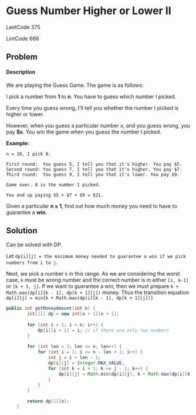 # Guess Number Higher or Lower II

LeetCode 375

LintCode 666

## Problem

#### Description

We are playing the Guess Game. The game is as follows:

I pick a number from **1** to **n**. You have to guess which number I picked.

Every time you guess wrong, I'll tell you whether the number I picked is higher or lower.

However, when you guess a particular number x, and you guess wrong, you pay **$x**. You win the game when you guess the number I picked.

**Example:**

```text
n = 10, I pick 8.

First round:  You guess 5, I tell you that it's higher. You pay $5.
Second round: You guess 7, I tell you that it's higher. You pay $7.
Third round:  You guess 9, I tell you that it's lower. You pay $9.

Game over. 8 is the number I picked.

You end up paying $5 + $7 + $9 = $21.
```

Given a particular **n ≥ 1**, find out how much money you need to have to guarantee a **win**.

## Solution

Can be solved with DP.

Let `dp[i][j] = the minimum money needed to guarantee a win if we pick numbers from i to j`.

Next, we pick a number `k` in this range. As we are considering the worst case, `k` must be wrong number and the correct number is in either `[i, k-1]` or `[k + 1, j]`. If we want to guarantee a win, then we must prepare `k + Math.max(dp[i][k - 1], dp[k + 1][j])` money. Thus the transition equation `dp[i][j] = min{k + Math.max(dp[i][k - 1], dp[k + 1][j])}`

```java
public int getMoneyAmount(int n) {
        int[][] dp = new int[n + 1][n + 1];
        
        for (int i = 1; i < n; i++) {
            dp[i][i + 1] = i; // if there are only two numbers
        }
        
        for (int len = 3; len <= n; len++) {
            for (int i = 1; i <= n - len + 1; i++) {
                int j = i + len - 1;
                dp[i][j] = Integer.MAX_VALUE;
                for (int k = i + 1; k <= j - 1; k++) {
                    dp[i][j] = Math.min(dp[i][j], k + Math.max(dp[i][k - 1], dp[k + 1][j]));
                }
            }
        }
        
        return dp[1][n];
    }
```

